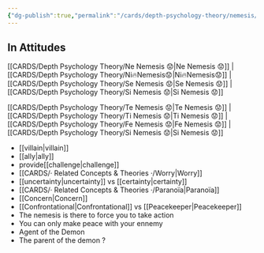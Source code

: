 ```yaml
---
{"dg-publish":true,"permalink":"/cards/depth-psychology-theory/nemesis/","noteIcon":"","created":"2022-12-27T22:26:23.610+01:00","updated":"2023-04-10T21:31:27.089+02:00"}
---
```



## In Attitudes

[[CARDS/Depth Psychology Theory/Ne Nemesis 😟\|Ne Nemesis 😟]] | [[CARDS/Depth Psychology Theory/Ni🔥Nemesis😟\|Ni🔥Nemesis😟]] | [[CARDS/Depth Psychology Theory/Se Nemesis 😟\|Se Nemesis 😟]] | [[CARDS/Depth Psychology Theory/Si Nemesis 😟\|Si Nemesis 😟]]

[[CARDS/Depth Psychology Theory/Te Nemesis 😟\|Te Nemesis 😟]] | [[CARDS/Depth Psychology Theory/Ti Nemesis 😟\|Ti Nemesis 😟]] | [[CARDS/Depth Psychology Theory/Fe Nemesis 😟\|Fe Nemesis 😟]] | [[CARDS/Depth Psychology Theory/Si Nemesis 😟\|Si Nemesis 😟]]


- [[villain\|villain]]
- [[ally\|ally]]
- provide[[challenge\|challenge]]
- [[CARDS/· Related Concepts & Theories ·/Worry\|Worry]]
- [[uncertainty\|uncertainty]] vs [[certainty\|certainty]]
- [[CARDS/· Related Concepts & Theories ·/Paranoïa\|Paranoïa]]
- [[Concern\|Concern]] 
- [[Confrontational\|Confrontational]] vs [[Peacekeeper\|Peacekeeper]]
- The nemesis is there to force you to take action 
- You can only make peace with your ennemy 
- Agent of the Demon 
- The parent of the demon ? 